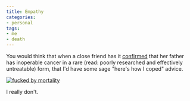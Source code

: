 ```yaml
---
title: Empathy
categories:
- personal
tags:
- me
- death
---
```


You would think that when a close friend has it [confirmed][1] that her father has inoperable cancer in a rare (read: poorly researched and effectively untreatable) form, that I'd have some sage "here's how I coped" advice.

[![fucked by mortality](2007-01-03-empathy/11444661501-thumb.jpg)][3]

I really don't.

   [1]: http://www.louderplease.com/2007/01/03/a-haiku-about-finding-out-your-dad-is-dying/
   [3]: http://www.gapingvoid.com/
